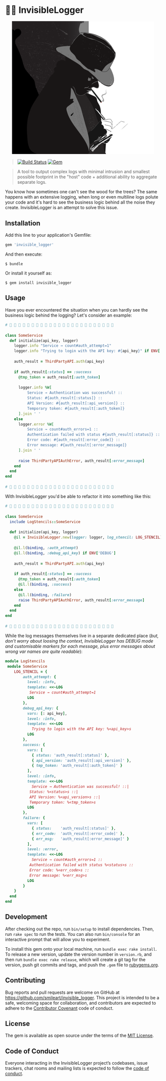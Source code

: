# 🕵🏻‍ InvisibleLogger

<p align="center">
  <img width="460" title="hero" src ="./img/invisible_logger.png" />
</p>

> [![Build Status](https://travis-ci.org/smileart/invisible_logger.svg?branch=master)](https://travis-ci.org/smileart/invisible_logger) [![Gem](https://img.shields.io/gem/v/invisible_logger.svg)](https://rubygems.org/gems/invisible_logger)

> A tool to output complex logs with minimal intrusion and smallest possible footprint in the "host" code + additional ability to aggregate separate logs.

You know how sometimes one can't see the wood for the trees? The same happens with an extensive logging, when long or even multiline logs polute your code and it's hard to see the business logic behind all the noise they create. InvisibleLogger is an attempt to solve this issue.

## Installation

Add this line to your application's Gemfile:

```ruby
gem 'invisible_logger'
```

And then execute:

    $ bundle

Or install it yourself as:

    $ gem install invisible_logger

## Usage

Have you ever encountered the situation when you can hardly see the business logic behind the logging? Let's consider an example:

```ruby
# 🚧 🚧 🚧 🚧 🚧 🚧 🚧 🚧 🚧 🚧 🚧 🚧 🚧 🚧 🚧 🚧 🚧 🚧 🚧 🚧 🚧 🚧 🚧 🚧

class SomeService
  def initialize(api_key, logger)
    logger.info "Service → count#auth_attempt=1"
    logger.info "Trying to login with the API key: #{api_key}" if ENV['DEBUG']

    auth_result = ThirdPartyAPI.auth(api_key)

    if auth_result[:status] == :success
      @tmp_token = auth_result[:auth_token]

      logger.info %W[
          Service → Authentication was successful! ::
          Status: #{auth_result[:status]} ::
          API Version: #{auth_result[:api_version]} ::
          Temporary token: #{auth_result[:auth_token]}
      ].join ' '
    else
      logger.error %W[
          Service → count#auth_errors=1 ::
          Authentication failed with status #{auth_result[:status]} ::
          Error code: #{auth_result[:error_code]} ::
          Error message: #{auth_result[:error_message]}
      ].join ' '

      raise ThirdPartyAPIAuthError, auth_result[:error_message]
    end
  end
end

# 🚧 🚧 🚧 🚧 🚧 🚧 🚧 🚧 🚧 🚧 🚧 🚧 🚧 🚧 🚧 🚧 🚧 🚧 🚧 🚧 🚧 🚧 🚧 🚧
```

With InvisibleLogger you'd be able to refactor it into something like this:

```ruby
# 🚧 🚧 🚧 🚧 🚧 🚧 🚧 🚧 🚧 🚧 🚧 🚧 🚧 🚧 🚧 🚧 🚧 🚧 🚧 🚧 🚧 🚧 🚧 🚧

class SomeService
  include LogStencils::SomeService

  def initialize(api_key, logger)
    @il = InvisibleLogger.new(logger: logger, log_stencil: LOG_STENCIL)

    @il.l(binding, :auth_attempt)
    @il.l(binding, :debug_api_key) if ENV['DEBUG']

    auth_result = ThirdPartyAPI.auth(api_key)

    if auth_result[:status] == :success
      @tmp_token = auth_result[:auth_token]
      @il.l(binding, :success)
    else
      @il.l(binding, :failure)
      raise ThirdPartyAPIAuthError, auth_result[:error_message]
    end
  end
end

# 🚧 🚧 🚧 🚧 🚧 🚧 🚧 🚧 🚧 🚧 🚧 🚧 🚧 🚧 🚧 🚧 🚧 🚧 🚧 🚧 🚧 🚧 🚧 🚧
```

While the log messages themselves live in a separate dedicated place (*but, don't worry about loosing the context, InvisibleLogger has DEBUG mode and customisable markers for each message, plus error messages about wrong var names are quite readable*):

```ruby
module LogStencils
 module SomeService
	LOG_STENCIL = {
	    auth_attempt: {
	      level: :info,
	      template: <<~LOG
           Service → count#auth_attempt=1
	      LOG
	    },
	    debug_api_key: {
	      vars: [: api_key],
	      level: :info,
	      template: <<~LOG
	        Trying to login with the API key: %<api_key>s
	      LOG
	    },
	    success: {
	      vars: [
	        { status: 'auth_result[:status]' },
	        { api_version: 'auth_result[:api_version]' },
	        { tmp_token: 'auth_result[:auth_token]' }
	      ],
	      level: :info,
	      template: <<~LOG
	        Service → Authentication was successful! ::|
           Status: %<status>s ::|
           API Version: %<api_version>s ::|
           Temporary token: %<tmp_token>s
	      LOG
	    },
	    failure: {
	      vars: [
	        { status:    'auth_result[:status]' },
	        { err_code:  'auth_result[:error_code]' },
	        { err_msg:   'auth_result[:error_message]' }
	      ],
	      level: :error,
	      template: <<~LOG
	        Service → count#auth_errors=1 ::
           Authentication failed with status %<status>s ::
           Error code: %<err_code>s ::
           Error message: %<err_msg>s
	      LOG
	    }
    }
  end
end
```

## Development

After checking out the repo, run `bin/setup` to install dependencies. Then, run `rake spec` to run the tests. You can also run `bin/console` for an interactive prompt that will allow you to experiment.

To install this gem onto your local machine, run `bundle exec rake install`. To release a new version, update the version number in `version.rb`, and then run `bundle exec rake release`, which will create a git tag for the version, push git commits and tags, and push the `.gem` file to [rubygems.org](https://rubygems.org).

## Contributing

Bug reports and pull requests are welcome on GitHub at https://github.com/smileart/invisible_logger. This project is intended to be a safe, welcoming space for collaboration, and contributors are expected to adhere to the [Contributor Covenant](http://contributor-covenant.org) code of conduct.

## License

The gem is available as open source under the terms of the [MIT License](https://opensource.org/licenses/MIT).

## Code of Conduct

Everyone interacting in the InvisibleLogger project’s codebases, issue trackers, chat rooms and mailing lists is expected to follow the [code of conduct](https://github.com/smileart/invisible_logger/blob/master/CODE_OF_CONDUCT.md).
